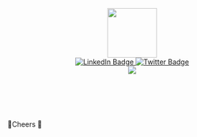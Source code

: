 
<div id="header" align="center">
  <img src="https://media.giphy.com/media/gjrYDwbjnK8x36xZIO/giphy.gif" width="100"/>
  
  <div id="badges">
  <a href="https://www.linkedin.com/in/brian-mutea/">
    <img src="https://img.shields.io/badge/LinkedIn-blue?style=for-the-badge&logo=linkedin&logoColor=white" alt="LinkedIn Badge"/>
  </a>
  <a href="https://twitter.com/mutea_brian">
    <img src="https://img.shields.io/badge/Twitter-blue?style=for-the-badge&logo=twitter&logoColor=white" alt="Twitter Badge"/>
  </a>
</div>
</div>

<div align='center'>
<img src="https://images.pexels.com/photos/2599244/pexels-photo-2599244.jpeg?auto=compress&cs=tinysrgb&w=800"/>

</div>

<br><br>
<!-- [![Top Langs](https://github-readme-stats.vercel.app/api/top-langs/?username=brianMutea&layout=compact&theme=vision-friendly-dark)](https://github.com/anuraghazra/github-readme-stats) -->

<!-- # I have skills in:

[![My Skills](https://skillicons.dev/icons?i=js,python,javascript,php,css,tensorflow&theme=dark)](https://skillicons.dev)
 -->
<br>

🥤Cheers 🙂


